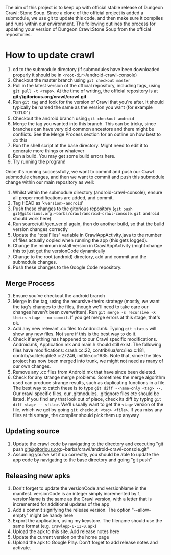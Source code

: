 The aim of this project is to keep up with official stable release of Dungeon Crawl: Stone Soup. Since a clone of the official project is added a submodule, we use git to update this code, and then make sure it compiles and runs within our environment. The following outlines the process for updating your version of Dungeon Crawl:Stone Soup from the official repositories.

# How to update crawl #
  1. cd to the submodule directory (if submodules have been downloaded properly it should be in `<root-dir>`/android-crawl-console)
  1. Checkout the master branch using `git checkout master`
  1. Pull in the latest version of the official repository, including tags, using `git pull -t <repo>`. At the time of writing, the official repository is at **git://gitorious.org/crawl/crawl.git**
  1. Run `git tag` and look for the version of Crawl that you're after. It should typically be named the same as the version you want (for example "0.11.0")
  1. Checkout the android branch using `git checkout android`
  1. Merge the tag you wanted into this branch. This can be tricky, since branches can have very old common ancestors and there might be conflicts. See the Merge Process section for an outline on how best to do this
  1. Run the shell script at the base directory. Might need to edit it to generate more things or whatever
  1. Run a build. You may get some build errors here.
  1. Try running the program!

Once it's running successfully, we want to commit and push our Crawl submodule changes, and then we want to commit and push this submodule change within our main repository as well:

  1. Whilst within the submodule directory (android-crawl-console), ensure all proper modifications are added, and commit.
  1. Tag HEAD as '`<version>-android`'
  1. Push these changes to the gitorious repository (`git push git@gitorious.org:~barbs/crawl/android-crawl-console.git android` should work here).
  1. Run source/util/gen\_ver.pl again, then do another build, so that the build version changes correctly
  1. Update the "totalFiles" variable in CrawlAppActivity.java to the number of files actually copied when running the app (this gets logged).
  1. Change the minimum install version in CrawlAppActivity (might change this to just get the versionCode dynamically
  1. Change to the root (android) directory, add and commit and the submodule changes.
  1. Push these changes to the Google Code repository.

## Merge Process ##
  1. Ensure you've checkout the android branch
  1. Merge in the tag, using the recursive-theirs strategy (mostly, we want the tag's changes to the files, though we'll need to take care our changes haven't been overwritten). Run `git merge -s recursive -X theirs <tag> --no-commit`. If you get merge errors at this stage, that's ok.
  1. Add any new relevant .cc files to Android.mk. Typing `git status` will show any new files. Not sure if this is the best way to do it.
  1. Check if anything has happened to our Crawl specific modifications. Android.mk, Application.mk and main.h should still exist. The following files have modifications: crash.cc:22, contrib/lua/src/llex.c:181, contrib/sqlite/sqlite3.c:27246, initfile.cc:1635. Note that, since the tiles project has now been merged into trunk, we might not need as many of our own changes.
  1. Remove any .cc files from Android.mk that have since been deleted.
  1. Check for any strange merge problems. Sometimes the merge algorithm used can produce strange results, such as duplicating functions in a file. The best way to catch these is to type `git diff --name-only <tag> --`. Our crawl specific files, our .gitmodules, .gitignore files etc should be listed. If you find any that look out of place, check its diff by typing `git diff <tag> -- <file>`.  We'll usually want to get the `<tag>` version of the file, which we get by going `git checkout <tag> <file>`. If you miss any files at this stage, the compiler should pick them up anyway

## Updating source ##
  1. Update the crawl code by navigating to the directory and executing "git push git@gitorious.org:~barbs/crawl/android-crawl-console.git"
  1. Assuming you've set it up correctly, you should be able to update the app code by navigating to the base directory and going "git push"
## Releasing new apks ##
  1. Don't forget to update the versionCode and versionName in the manifest. versionCode is an integer simply incremented by 1, versionName is the same as the Crawl version, with a letter that is incremented for additional updates of the app
  1. Add a commit signifying the release version. The option "--allow-empty" might be handy here
  1. Export the application, using my keystore. The filename should use the same format (e.g. `CrawlApp-0-11-0.apk`)
  1. Upload the apk to this site. Add release notes here
  1. Update the current version on the home page
  1. Upload the apk to Google Play. Don't forget to add release notes and activate.